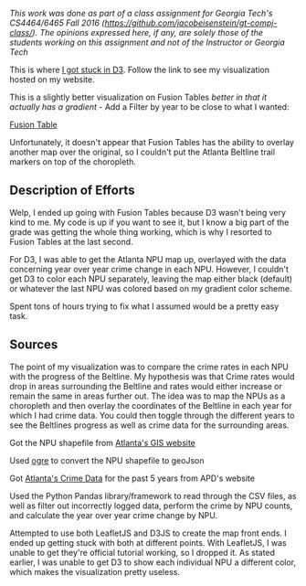 *This work was done as part of a class assignment for Georgia Tech's CS4464/6465 Fall 2016 (https://github.com/jacobeisenstein/gt-compj-class/). The opinions expressed here, if any, are solely those of the students working on this assignment and not of the Instructor or Georgia Tech*

This is where [I got stuck in D3](http://sirhamy.com/projects/ATLBeltline/). Follow the link to see my visualization hosted on my website.

This is a slightly better visualization on Fusion Tables *better in that it actually has a gradient* - Add a Filter by year to be close to what I wanted:

[Fusion Table](https://www.google.com/fusiontables/DataSource?docid=1RuFVwr39O6xRXmpR3DME--RpOSG9VxPjjaSTTjzo)

Unfortunately, it doesn't appear that Fusion Tables has the ability to overlay another map over the original, so I couldn't put the Atlanta Beltline trail markers on top of the choropleth.

## Description of Efforts

Welp, I ended up going with Fusion Tables because D3 wasn't being very kind to me. My code is up if you want to see it, but I know a big part of the grade was getting the whole thing working, which is why I resorted to Fusion Tables at the last second.

For D3, I was able to get the Atlanta NPU map up, overlayed with the data concerning year over year crime change in each NPU. However, I couldn't get D3 to color each NPU separately, leaving the map either black (default) or whatever the last NPU was colored based on my gradient color scheme.

Spent tons of hours trying to fix what I assumed would be a pretty easy task.

## Sources

The point of my visualization was to compare the crime rates in each NPU with the progress of the Beltline. My hypothesis was that Crime rates would drop in areas surrounding the Beltline and rates would either increase or remain the same in areas further out. The idea was to map the NPUs as a choropleth and then overlay the coordinates of the Beltline in each year for which I had crime data. You could then toggle through the different years to see the Beltlines progress as well as crime data for the surrounding areas.

Got the NPU shapefile from [Atlanta's GIS website](http://data.coaplan.opendata.arcgis.com/datasets/96338c8754654167aa981279a0a6f799_1)

Used [ogre]( https://ogre.adc4gis.com/) to convert the NPU shapefile to geoJson

Got [Atlanta's Crime Data](http://www.atlantapd.org/crimedatadownloads.aspx) for the past 5 years from APD's website

Used the Python Pandas library/framework to read through the CSV files, as well as filter out incorrectly logged data, perform the crime by NPU counts, and calculate the year over year crime change by NPU.

Attempted to use both LeafletJS and D3JS to create the map front ends. I ended up getting stuck with both at different points. With LeafletJS, I was unable to get they're official tutorial working, so I dropped it. As stated earlier, I was unable to get D3 to show each individual NPU a different color, which makes the visualization pretty useless.
